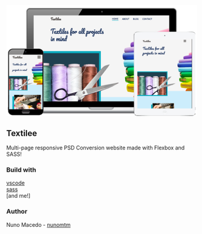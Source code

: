 <img src="Textilee/textilee-assets/screenshot.png">


## Textilee

Multi-page responsive PSD Conversion website made with Flexbox and SASS!

### Build with
[vscode](https://code.visualstudio.com/) </br>
[sass](https://sass-lang.com/) </br>
[and me!]

### Author
Nuno Macedo - [nunomtm](https://github.com/nunomtm)</br>
